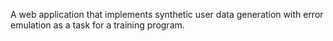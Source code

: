 A web application that implements synthetic user data generation with error emulation as a task for a training program.